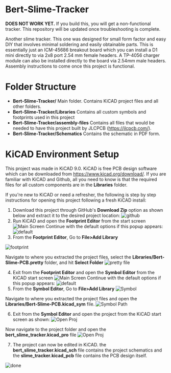 # Bert-Slime-Tracker
**DOES NOT WORK YET.** If you build this, you will get a non-functional tracker. This repository will be updated once troubleshooting is complete.

Another slime tracker. This one was designed for small form factor and easy DIY that involves minimal soldering and easily obtainable parts. This is essentially just an ICM-45686 breakout board which you can install a D1 mini directly to via 2x8 port 2.54 mm female headers. A TP-4056 charger module can also be installed directly to the board via 2.54mm male headers. Assembly instructions to come once this project is functional.

# Folder Structure 
- **Bert-Slime-Tracker/** Main folder. Contains KiCAD project files and all other folders.
- **Bert-Slime-Tracker/Libraries** Contains all custom symbols and footprints used in this project
- **Bert-Slime-Tracker/assembly-files** Contains all files that would be needed to have this project built by JLCPCB (https://jlcpcb.com/).
- **Bert-Slime-Tracker/Schematics** Contains the schematic in PDF form.

# KiCAD Environment Setup
This project was made in KiCAD 9.0. KiCAD is free PCB design software which can be downloaded from https://www.kicad.org/download/. If you are familiar with KiCAD and Github, all you need to know is that the required files for all custom components are in the **Libraries** folder.

If you're new to KiCAD or need a refresher, the following is step by step instructions for opening this project following a fresh KiCAD install:
1. Download this project through GitHub's **Download Zip** option as shown below and extract it to the desired project location:
![github](https://github.com/rkeen9/Bert-Slime-Tracker/blob/main/images/environment_setup/1-github.png)
2. Run KiCAD and open the **Footprint Editor** from the start screen
![Main Screen](https://github.com/rkeen9/Bert-Slime-Tracker/blob/main/images/environment_setup/2a-kicad-main-footprint.png)
Continue with the default options if this popup appears:
![default](https://github.com/rkeen9/Bert-Slime-Tracker/blob/main/images/environment_setup/2b-default.png)
3. From the **Footprint Editor**, Go to **File>Add Library**

![footprint](https://github.com/rkeen9/Bert-Slime-Tracker/blob/main/images/environment_setup/3a-footprint_editor_add.png)

Navigate to where you extracted the project files, select the **Libraries/Bert-Slime-PCB.pretty** folder, and hit **Select Folder**
![pretty file](https://github.com/rkeen9/Bert-Slime-Tracker/blob/main/images/environment_setup/3b-symbol-library-file.png)

4. Exit from the **Footprint Editor** and open the **Symbol Editor** from the KiCAD start screen
![Main Screen](https://github.com/rkeen9/Bert-Slime-Tracker/blob/main/images/environment_setup/4a-symbol_editor_add.png)
Continue with the default options if this popup appears:
![default](https://github.com/rkeen9/Bert-Slime-Tracker/blob/main/images/environment_setup/4b.png)
5. From the **Symbol Editor**, Go to **File>Add Library**
![Symbol](https://github.com/rkeen9/Bert-Slime-Tracker/blob/main/images/environment_setup/5a.png)

Navigate to where you extracted the project files and open the **Libraries/Bert-Slime-PCB.kicad_sym** file.
![Symbol Path](https://github.com/rkeen9/Bert-Slime-Tracker/blob/main/images/environment_setup/5b.png)

6. Exit from the **Symbol Editor** and open the project from the KiCAD start screen as shown:
![Open Proj](https://github.com/rkeen9/Bert-Slime-Tracker/blob/main/images/environment_setup/6a-Open_project.png)

Now navigate to the project folder and open the **bert_slime_tracker.kicad_pro** file
![Open Proj](https://github.com/rkeen9/Bert-Slime-Tracker/blob/main/images/environment_setup/6b-Open_project.png)

7. The project can now be edited in KiCAD. the **bert_slime_tracker.kicad_sch** file contains the project schematics and the **slime_tracker.kicad_pcb** file contains the PCB design itself.

![done](https://github.com/rkeen9/Bert-Slime-Tracker/blob/main/images/environment_setup/7-done.png)
